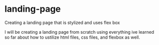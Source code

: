 # landing-page
Creating a landing page that is stylized and uses flex box

I will be creating a landing page from scratch using everything ive learned so far about how to ustilize html files, css files, and flexbox as well.